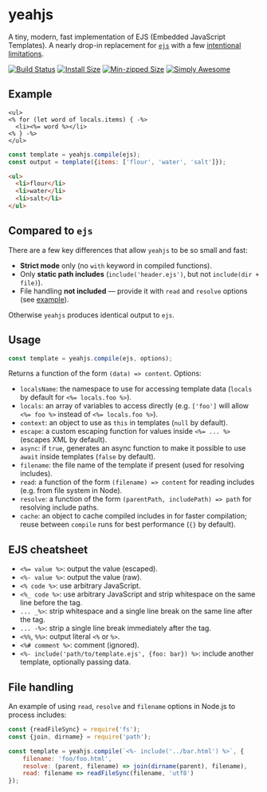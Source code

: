 # yeahjs

A tiny, modern, fast implementation of EJS (Embedded JavaScript Templates). A nearly drop-in replacement for [`ejs`](https://ejs.co/) with a few [intentional limitations](#compared-to-ejs).

[![Build Status](https://github.com/mourner/yeahjs/workflows/Node/badge.svg?branch=master)](https://github.com/mourner/yeahjs/actions)
[![Install Size](https://packagephobia.now.sh/badge?p=yeahjs)](https://packagephobia.now.sh/result?p=yeahjs)
[![Min-zipped Size](https://badgen.net/bundlephobia/minzip/yeahjs)](https://bundlephobia.com/result?p=yeahjs)
[![Simply Awesome](https://img.shields.io/badge/simply-awesome-brightgreen.svg)](https://github.com/mourner/projects)

## Example

```ejs
<ul>
<% for (let word of locals.items) { -%>
  <li><%= word %></li>
<% } -%>
</ul>
```

```js
const template = yeahjs.compile(ejs);
const output = template({items: ['flour', 'water', 'salt']});
```

```html
<ul>
  <li>flour</li>
  <li>water</li>
  <li>salt</li>
</ul>
```

## Compared to `ejs`

There are a few key differences that allow `yeahjs` to be so small and fast:

- **Strict mode** only (no `with` keyword in compiled functions).
- Only **static path includes** (`include('header.ejs')`, but not `include(dir + file)`).
- File handling **not included** — provide it with `read` and `resolve` options (see [example](#file-handling)).

Otherwise `yeahjs` produces identical output to `ejs`.

## Usage

```js
const template = yeahjs.compile(ejs, options);
````

Returns a function of the form `(data) => content`. Options:

- `localsName`: the namespace to use for accessing template data (`locals` by default for `<%= locals.foo %>`).
- `locals`: an array of variables to access directly (e.g. `['foo']` will allow `<%= foo %>` instead of `<%= locals.foo %>`).
- `context`: an object to use as `this` in templates (`null` by default).
- `escape`: a custom escaping function for values inside `<%= ... %>` (escapes XML by default).
- `async`: if `true`, generates an async function to make it possible to use `await` inside templates (`false` by default).
- `filename`: the file name of the template if present (used for resolving includes).
- `read`: a function of the form `(filename) => content` for reading includes (e.g. from file system in Node).
- `resolve`: a function of the form `(parentPath, includePath) => path` for resolving include paths.
- `cache`: an object to cache compiled includes in for faster compilation; reuse between `compile` runs for best performance (`{}` by default).

## EJS cheatsheet

- `<%= value %>`: output the value (escaped).
- `<%- value %>`: output the value (raw).
- `<% code %>`: use arbitrary JavaScript.
- `<%_ code %>`: use arbitrary JavaScript and strip whitespace on the same line before the tag.
- `... _%>`: strip whitespace and a single line break on the same line after the tag.
- `... -%>`: strip a single line break immediately after the tag.
- `<%%`, `%%>`: output literal `<%` or `%>`.
- `<%# comment %>`: comment (ignored).
- `<%- include('path/to/template.ejs', {foo: bar}) %>`: include another template, optionally passing data.

## File handling

An example of using `read`, `resolve` and `filename` options in Node.js to process includes:

```js
const {readFileSync} = require('fs');
const {join, dirname} = require('path');

const template = yeahjs.compile(`<%- include('../bar.html') %>`, {
    filename: 'foo/foo.html',
    resolve: (parent, filename) => join(dirname(parent), filename),
    read: filename => readFileSync(filename, 'utf8')
});
```
